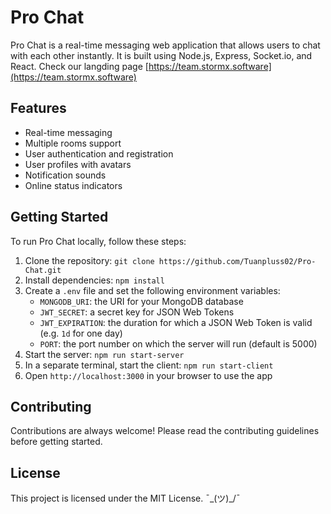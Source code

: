 # Pro Chat

Pro Chat is a real-time messaging web application that allows users to chat with each other instantly. It is built using Node.js, Express, Socket.io, and React.
Check our langding page [https://team.stormx.software](https://team.stormx.software)
## Features

- Real-time messaging
- Multiple rooms support
- User authentication and registration
- User profiles with avatars
- Notification sounds
- Online status indicators

## Getting Started

To run Pro Chat locally, follow these steps:

1. Clone the repository: `git clone https://github.com/Tuanpluss02/Pro-Chat.git`
2. Install dependencies: `npm install`
3. Create a `.env` file and set the following environment variables:
   - `MONGODB_URI`: the URI for your MongoDB database
   - `JWT_SECRET`: a secret key for JSON Web Tokens
   - `JWT_EXPIRATION`: the duration for which a JSON Web Token is valid (e.g. `1d` for one day)
   - `PORT`: the port number on which the server will run (default is 5000)
4. Start the server: `npm run start-server`
5. In a separate terminal, start the client: `npm run start-client`
6. Open `http://localhost:3000` in your browser to use the app

## Contributing

Contributions are always welcome! Please read the contributing guidelines before getting started.

## License

This project is licensed under the MIT License.
¯\_(ツ)_/¯

